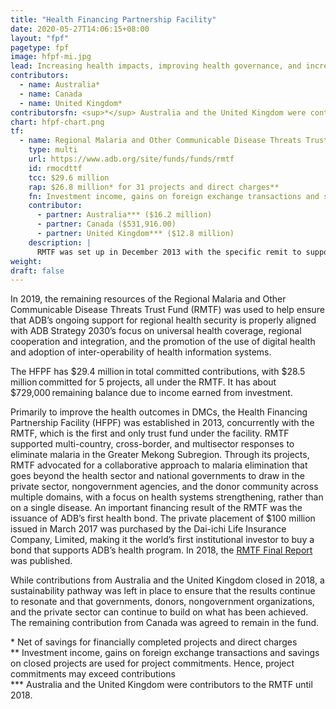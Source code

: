 ```yaml
---
title: "Health Financing Partnership Facility"
date: 2020-05-27T14:06:15+08:00
layout: "fpf"
pagetype: fpf
image: hfpf-mi.jpg
lead: Increasing health impacts, improving health governance, and increasing health security
contributors:
  - name: Australia*
  - name: Canada
  - name: United Kingdom*
contributorsfn: <sup>*</sup> Australia and the United Kingdom were contributors to the RMTF until 2018.
chart: hfpf-chart.png
tf:
  - name: Regional Malaria and Other Communicable Disease Threats Trust Fund (RMTF)
    type: multi
    url: https://www.adb.org/site/funds/funds/rmtf
    id: rmocdttf
    tcc: $29.6 million
    rap: $26.8 million* for 31 projects and direct charges**
    fn: Investment income, gains on foreign exchange transactions and savings on closed projects are used for project commitments. Hence, project commitments may exceed contributions.  
    contributor:
      - partner: Australia*** ($16.2 million) 
      - partner: Canada ($531,916.00) 
      - partner: United Kingdom*** ($12.8 million)
    description: |
      RMTF was set up in December 2013 with the specific remit to support developing member countries to develop multi-country, cross-border, and multisector responses to urgent malaria and other communicable disease issues.       
weight: 
draft: false
---
```


In 2019, the remaining resources of the Regional Malaria and Other Communicable Disease Threats Trust Fund (RMTF) was used to help ensure that ADB’s ongoing support for regional health security is properly aligned with ADB Strategy 2030’s focus on universal health coverage, regional cooperation and integration, and the promotion of the use of digital health and adoption of inter-operability of health information systems.

The HFPF has $29.4 million in total committed contributions, with $28.5 million committed for 5 projects, all under the RMTF. It has about $729,000 remaining balance due to income earned from investment.

Primarily to improve the health outcomes in DMCs, the Health Financing Partnership Facility (HFPF) was established in 2013, concurrently with the RMTF, which is the first and only trust fund under the facility. RMTF supported multi-country, cross-border, and multisector responses to eliminate malaria in the Greater Mekong Subregion. Through its projects, RMTF advocated for a collaborative approach to malaria elimination that goes beyond the health sector and national governments to draw in the private sector, nongovernment agencies, and the donor community across multiple domains, with a focus on health systems strengthening, rather than on a single disease. An important financing result of the RMTF was the issuance of ADB’s first health bond. The private placement of $100 million issued in March 2017 was purchased by the Dai-ichi Life Insurance Company, Limited, making it the world’s first institutional investor to buy a bond that supports ADB’s health program. In 2018, the [RMTF Final Report](https://www.adb.org/publications/malaria-trust-fund-report) was published.

While contributions from Australia and the United Kingdom closed in 2018, a sustainability pathway was left in place to ensure that the results continue to resonate and that governments, donors, nongovernment organizations, and the private sector can continue to build on what has been achieved. The remaining contribution from Canada was agreed to remain in the fund.

<p class="dr-fn">
* Net of savings for financially completed projects and direct charges
<br>
** Investment income, gains on foreign exchange transactions and savings on closed projects are used for project commitments. Hence, project commitments may exceed contributions
<br>
*** Australia and the United Kingdom were contributors to the RMTF until 2018. 
</p>